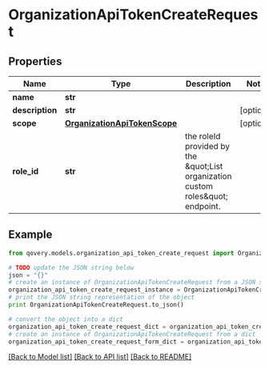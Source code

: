 # OrganizationApiTokenCreateRequest


## Properties

Name | Type | Description | Notes
------------ | ------------- | ------------- | -------------
**name** | **str** |  | 
**description** | **str** |  | [optional] 
**scope** | [**OrganizationApiTokenScope**](OrganizationApiTokenScope.md) |  | [optional] 
**role_id** | **str** | the roleId provided by the \&quot;List organization custom roles\&quot; endpoint. | 

## Example

```python
from qovery.models.organization_api_token_create_request import OrganizationApiTokenCreateRequest

# TODO update the JSON string below
json = "{}"
# create an instance of OrganizationApiTokenCreateRequest from a JSON string
organization_api_token_create_request_instance = OrganizationApiTokenCreateRequest.from_json(json)
# print the JSON string representation of the object
print OrganizationApiTokenCreateRequest.to_json()

# convert the object into a dict
organization_api_token_create_request_dict = organization_api_token_create_request_instance.to_dict()
# create an instance of OrganizationApiTokenCreateRequest from a dict
organization_api_token_create_request_form_dict = organization_api_token_create_request.from_dict(organization_api_token_create_request_dict)
```
[[Back to Model list]](../README.md#documentation-for-models) [[Back to API list]](../README.md#documentation-for-api-endpoints) [[Back to README]](../README.md)


